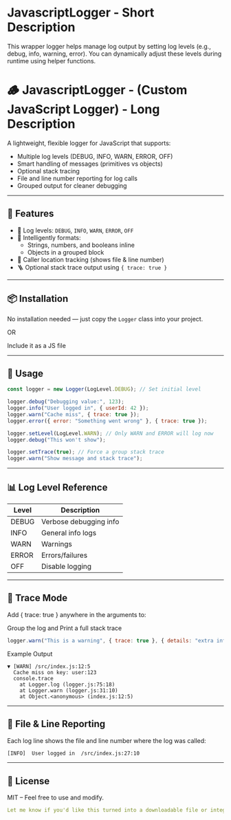 # JavascriptLogger - Short Description
This wrapper logger helps manage log output by setting log levels (e.g., debug, info, warning, error). You can dynamically adjust these levels during runtime using helper functions.


# 🪵 JavascriptLogger - (Custom JavaScript Logger) - Long Description

A lightweight, flexible logger for JavaScript that supports:

- Multiple log levels (DEBUG, INFO, WARN, ERROR, OFF)
- Smart handling of messages (primitives vs objects)
- Optional stack tracing
- File and line number reporting for log calls
- Grouped output for cleaner debugging

---

## 🚀 Features

- 🔢 Log levels: `DEBUG`, `INFO`, `WARN`, `ERROR`, `OFF`
- 🧠 Intelligently formats:
  - Strings, numbers, and booleans inline
  - Objects in a grouped block
- 🧭 Caller location tracking (shows file & line number)
- 🪜 Optional stack trace output using `{ trace: true }`

---

## 📦 Installation

No installation needed — just copy the `Logger` class into your project. 

OR 

Include it as a JS file
<script type="application/javascript" src="logger.js') }}"></script>

---

## 📄 Usage

```js
const logger = new Logger(LogLevel.DEBUG); // Set initial level

logger.debug("Debugging value:", 123);
logger.info("User logged in", { userId: 42 });
logger.warn("Cache miss", { trace: true });
logger.error({ error: "Something went wrong" }, { trace: true });

logger.setLevel(LogLevel.WARN); // Only WARN and ERROR will log now
logger.debug("This won't show");

logger.setTrace(true); // Force a group stack trace
logger.warn("Show message and stack trace");
```

---

## 📊 Log Level Reference

|Level | Description |
| ------------- | ------------- |
|DEBUG | Verbose debugging info |
|INFO | General info logs |
|WARN | Warnings |
|ERROR | Errors/failures |
|OFF | Disable logging |

---

## 🧪 Trace Mode

Add { trace: true } anywhere in the arguments to:

Group the log and Print a full stack trace

```js
logger.warn("This is a warning", { trace: true }, { details: "extra info" });
```

Example Output
```pgsql
▼ [WARN] /src/index.js:12:5
  Cache miss on key: user:123
  console.trace
    at Logger.log (logger.js:75:18)
    at Logger.warn (logger.js:31:10)
    at Object.<anonymous> (index.js:12:5)
```

---

## 🧩 File & Line Reporting

Each log line shows the file and line number where the log was called:
```bash
[INFO]  User logged in  /src/index.js:27:10
```

---

## 📁 License
MIT – Feel free to use and modify.
```yaml
Let me know if you'd like this turned into a downloadable file or integrated into your project structure.
```

